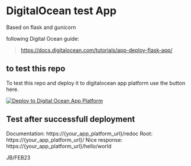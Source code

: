 # DigitalOcean test App

Based on flask and gunicorn

following Digital Ocean guide:
> https://docs.digitalocean.com/tutorials/app-deploy-flask-app/

## to test this repo

To test this repo and deploy it to digitalocean app platform use the button here.

[![Deploy to Digital Ocean App Platform](https://www.deploytodo.com/do-btn-blue.svg)](https://cloud.digitalocean.com/apps/new?repo=https://github.com/jberends/do_app_flasky/tree/docker-based-app&refcode=69790906da50)


## Test after successfull deployment

Documentation: https://{your_app_platform_url}/redoc
Root: https://{your_app_platform_url}/
Nice response: https://{your_app_platform_url}/hello/world


JB/FEB23
